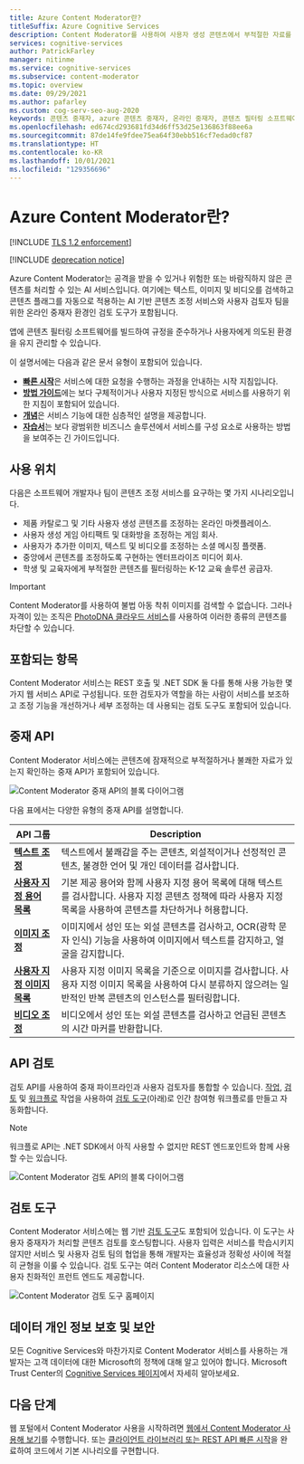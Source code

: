 ```yaml
---
title: Azure Content Moderator란?
titleSuffix: Azure Cognitive Services
description: Content Moderator를 사용하여 사용자 생성 콘텐츠에서 부적절한 자료를 추적하고, 플래깅하고, 평가하고, 필터링하는 방법을 알아봅니다.
services: cognitive-services
author: PatrickFarley
manager: nitinme
ms.service: cognitive-services
ms.subservice: content-moderator
ms.topic: overview
ms.date: 09/29/2021
ms.author: pafarley
ms.custom: cog-serv-seo-aug-2020
keywords: 콘텐츠 중재자, azure 콘텐츠 중재자, 온라인 중재자, 콘텐츠 필터링 소프트웨어, 콘텐츠 조정 서비스, 콘텐츠 조정
ms.openlocfilehash: ed674cd293681fd34d6ff53d25e136863f88ee6a
ms.sourcegitcommit: 87de14fe9fdee75ea64f30ebb516cf7edad0cf87
ms.translationtype: HT
ms.contentlocale: ko-KR
ms.lasthandoff: 10/01/2021
ms.locfileid: "129356696"
---
```

# <a name="what-is-azure-content-moderator"></a>Azure Content Moderator란?

[!INCLUDE [TLS 1.2 enforcement](../../../includes/cognitive-services-tls-announcement.md)]

[!INCLUDE [deprecation notice](includes/tool-deprecation.md)]

Azure Content Moderator는 공격을 받을 수 있거나 위험한 또는 바람직하지 않은 콘텐츠를 처리할 수 있는 AI 서비스입니다. 여기에는 텍스트, 이미지 및 비디오를 검색하고 콘텐츠 플래그를 자동으로 적용하는 AI 기반 콘텐츠 조정 서비스와 사용자 검토자 팀을 위한 온라인 중재자 환경인 검토 도구가 포함됩니다.

앱에 콘텐츠 필터링 소프트웨어를 빌드하여 규정을 준수하거나 사용자에게 의도된 환경을 유지 관리할 수 있습니다.

이 설명서에는 다음과 같은 문서 유형이 포함되어 있습니다.  

* [**빠른 시작**](client-libraries.md)은 서비스에 대한 요청을 수행하는 과정을 안내하는 시작 지침입니다.  
* [**방법 가이드**](try-text-api.md)에는 보다 구체적이거나 사용자 지정된 방식으로 서비스를 사용하기 위한 지침이 포함되어 있습니다.  
* [**개념**](text-moderation-api.md)은 서비스 기능에 대한 심층적인 설명을 제공합니다.  
* [**자습서**](ecommerce-retail-catalog-moderation.md)는 보다 광범위한 비즈니스 솔루션에서 서비스를 구성 요소로 사용하는 방법을 보여주는 긴 가이드입니다.  

## <a name="where-its-used"></a>사용 위치

다음은 소프트웨어 개발자나 팀이 콘텐츠 조정 서비스를 요구하는 몇 가지 시나리오입니다.

- 제품 카탈로그 및 기타 사용자 생성 콘텐츠를 조정하는 온라인 마켓플레이스.
- 사용자 생성 게임 아티팩트 및 대화방을 조정하는 게임 회사.
- 사용자가 추가한 이미지, 텍스트 및 비디오를 조정하는 소셜 메시징 플랫폼.
- 중앙에서 콘텐츠를 조정하도록 구현하는 엔터프라이즈 미디어 회사.
- 학생 및 교육자에게 부적절한 콘텐츠를 필터링하는 K-12 교육 솔루션 공급자.

> [!IMPORTANT]
> Content Moderator를 사용하여 불법 아동 착취 이미지를 검색할 수 없습니다. 그러나 자격이 있는 조직은 [PhotoDNA 클라우드 서비스](https://www.microsoft.com/photodna "Microsoft PhotoDNA 클라우드 서비스")를 사용하여 이러한 종류의 콘텐츠를 차단할 수 있습니다.

## <a name="what-it-includes"></a>포함되는 항목

Content Moderator 서비스는 REST 호출 및 .NET SDK 둘 다를 통해 사용 가능한 몇 가지 웹 서비스 API로 구성됩니다. 또한 검토자가 역할을 하는 사람이 서비스를 보조하고 조정 기능을 개선하거나 세부 조정하는 데 사용되는 검토 도구도 포함되어 있습니다.

## <a name="moderation-apis"></a>중재 API

Content Moderator 서비스에는 콘텐츠에 잠재적으로 부적절하거나 불쾌한 자료가 있는지 확인하는 중재 API가 포함되어 있습니다.

![Content Moderator 중재 API의 블록 다이어그램](images/content-moderator-mod-api.png)

다음 표에서는 다양한 유형의 중재 API를 설명합니다.

| API 그룹 | Description |
| ------ | ----------- |
|[**텍스트 조정**](text-moderation-api.md)| 텍스트에서 불쾌감을 주는 콘텐츠, 외설적이거나 선정적인 콘텐츠, 불경한 언어 및 개인 데이터를 검사합니다.|
|[**사용자 지정 용어 목록**](try-terms-list-api.md)| 기본 제공 용어와 함께 사용자 지정 용어 목록에 대해 텍스트를 검사합니다. 사용자 지정 콘텐츠 정책에 따라 사용자 지정 목록을 사용하여 콘텐츠를 차단하거나 허용합니다.|  
|[**이미지 조정**](image-moderation-api.md)| 이미지에서 성인 또는 외설 콘텐츠를 검사하고, OCR(광학 문자 인식) 기능을 사용하여 이미지에서 텍스트를 감지하고, 얼굴을 감지합니다.|
|[**사용자 지정 이미지 목록**](try-image-list-api.md)| 사용자 지정 이미지 목록을 기준으로 이미지를 검사합니다. 사용자 지정 이미지 목록을 사용하여 다시 분류하지 않으려는 일반적인 반복 콘텐츠의 인스턴스를 필터링합니다.|
|[**비디오 조정**](video-moderation-api.md)| 비디오에서 성인 또는 외설 콘텐츠를 검사하고 언급된 콘텐츠의 시간 마커를 반환합니다.|

## <a name="review-apis"></a>API 검토

검토 API를 사용하여 중재 파이프라인과 사용자 검토자를 통합할 수 있습니다. [작업](review-api.md#jobs), [검토](review-api.md#reviews) 및 [워크플로](review-api.md#workflows) 작업을 사용하여 [검토 도구](#review-tool)(아래)로 인간 참여형 워크플로를 만들고 자동화합니다.

> [!NOTE]
> 워크플로 API는 .NET SDK에서 아직 사용할 수 없지만 REST 엔드포인트와 함께 사용할 수는 있습니다.

![Content Moderator 검토 API의 블록 다이어그램](images/content-moderator-rev-api.png)

## <a name="review-tool"></a>검토 도구

Content Moderator 서비스에는 웹 기반 [검토 도구](Review-Tool-User-Guide/human-in-the-loop.md)도 포함되어 있습니다. 이 도구는 사용자 중재자가 처리할 콘텐츠 검토를 호스팅합니다. 사용자 입력은 서비스를 학습시키지 않지만 서비스 및 사용자 검토 팀의 협업을 통해 개발자는 효율성과 정확성 사이에 적절히 균형을 이룰 수 있습니다. 검토 도구는 여러 Content Moderator 리소스에 대한 사용자 친화적인 프런트 엔드도 제공합니다.

![Content Moderator 검토 도구 홈페이지](images/homepage.PNG)

## <a name="data-privacy-and-security"></a>데이터 개인 정보 보호 및 보안

모든 Cognitive Services와 마찬가지로 Content Moderator 서비스를 사용하는 개발자는 고객 데이터에 대한 Microsoft의 정책에 대해 알고 있어야 합니다. Microsoft Trust Center의 [Cognitive Services 페이지](https://www.microsoft.com/trustcenter/cloudservices/cognitiveservices)에서 자세히 알아보세요.

## <a name="next-steps"></a>다음 단계

웹 포털에서 Content Moderator 사용을 시작하려면 [웹에서 Content Moderator 사용해 보기](quick-start.md)를 수행합니다. 또는 [클라이언트 라이브러리 또는 REST API 빠른 시작](client-libraries.md)을 완료하여 코드에서 기본 시나리오를 구현합니다.